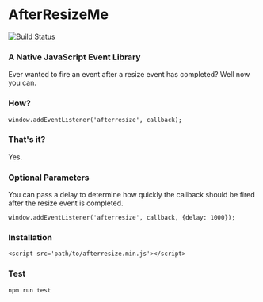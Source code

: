 # AfterResizeMe

[![Build Status](https://travis-ci.org/bencripps/react-redux-grid.svg?branch=master)](https://travis-ci.org/bencripps/react-redux-grid)

### A Native JavaScript Event Library

Ever wanted to fire an event after a resize event has completed? Well now you can.

### How?

    window.addEventListener('afterresize', callback);

### That's it?

Yes.

### Optional Parameters

You can pass a delay to determine how quickly the callback should be fired after the resize event is completed. 

    window.addEventListener('afterresize', callback, {delay: 1000});


### Installation

    <script src='path/to/afterresize.min.js'></script>

### Test 

    npm run test